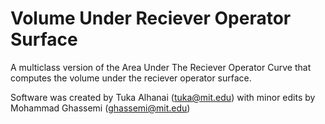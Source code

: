 # Volume Under Reciever Operator Surface
A multiclass version of the Area Under The Reciever Operator Curve that computes the volume under the reciever operator surface.

Software was created by Tuka Alhanai (tuka@mit.edu) with minor edits by Mohammad Ghassemi (ghassemi@mit.edu)
